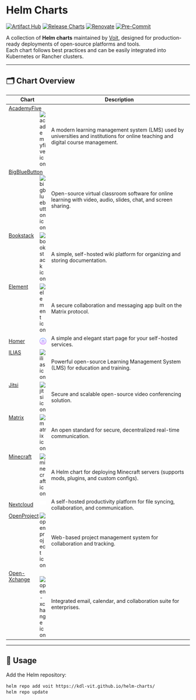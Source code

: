 # Helm Charts

[![Artifact Hub](https://img.shields.io/endpoint?url=https://artifacthub.io/badge/repository/voit)](https://artifacthub.io/packages/search?repo=voit&sort=relevance)
[![Release Charts](https://github.com/voit/helm-charts/actions/workflows/release.yaml/badge.svg)](https://github.com/voit/helm-charts/actions/workflows/release.yaml)
[![Renovate](https://img.shields.io/badge/Renovate-enabled-brightgreen?logo=renovatebot&logoColor=1DDEDD)](https://renovatebot.com)
[![Pre-Commit](https://img.shields.io/badge/Pre--Commit-enabled-brightgreen?logo=pre-commit)](https://pre-commit.com)

A collection of **Helm charts** maintained by [Voit](https://github.com/voit), designed for production-ready deployments of open-source platforms and tools.  
Each chart follows best practices and can be easily integrated into Kubernetes or Rancher clusters.

---

## 🗂️ Chart Overview

| Chart | Description |
| ----- | ----------- |
| [AcademyFive <img src='https://raw.githubusercontent.com/voit/helm-charts/main/charts/academyfive/icon.svg' alt='academyfive icon' width='18px' align='right' loading='lazy'>](charts/academyfive/) | A modern learning management system (LMS) used by universities and institutions for online teaching and digital course management. |
| [BigBlueButton <img src='https://raw.githubusercontent.com/voit/helm-charts/main/charts/bigbluebutton/icon.svg' alt='bigbluebutton icon' width='18px' align='right' loading='lazy'>](charts/bigbluebutton/) | Open-source virtual classroom software for online learning with video, audio, slides, chat, and screen sharing. |
| [Bookstack <img src='https://raw.githubusercontent.com/voit/helm-charts/main/charts/bookstack/icon.svg' alt='bookstack icon' width='18px' align='right' loading='lazy'>](charts/bookstack/) | A simple, self-hosted wiki platform for organizing and storing documentation. |
| [Element <img src='https://raw.githubusercontent.com/vector-im/element-web/develop/res/themes/element/img/logos/element-logo.svg' alt='element icon' width='18px' align='right' loading='lazy'>](charts/element/) | A secure collaboration and messaging app built on the Matrix protocol. |
| [Homer <img src='https://raw.githubusercontent.com/bastienwirtz/homer/5609315/public/assets/icons/logo.svg' alt='homer icon' width='18px' align='right' loading='lazy'>](charts/homer/) | A simple and elegant start page for your self-hosted services. |
| [ILIAS <img src='https://raw.githubusercontent.com/voit/helm-charts/main/charts/ilias/icon.svg' alt='ilias icon' width='18px' align='right' loading='lazy'>](charts/ilias/) | Powerful open-source Learning Management System (LMS) for education and training. |
| [Jitsi <img src='https://raw.githubusercontent.com/jitsi/jitsi-meet/master/resources/images/favicon.ico' alt='jitsi icon' width='18px' align='right' loading='lazy'>](charts/jitsi/) | Secure and scalable open-source video conferencing solution. |
| [Matrix <img src='https://raw.githubusercontent.com/matrix-org/matrix-doc/master/data/logo.svg' alt='matrix icon' width='18px' align='right' loading='lazy'>](charts/matrix/) | An open standard for secure, decentralized real-time communication. |
| [Minecraft <img src='https://raw.githubusercontent.com/itzg/docker-minecraft-server/master/logo.png' alt='minecraft icon' width='18px' align='right' loading='lazy'>](charts/minecraft/) | A Helm chart for deploying Minecraft servers (supports mods, plugins, and custom configs). |
| [Nextcloud <img src='https://raw.githubusercontent.com/nextcloud/server/master/core/img/logo/logo.svg' alt='nextcloud icon' width='18px' align='right' loading='lazy'>](charts/nextcloud/) | A self-hosted productivity platform for file syncing, collaboration, and communication. |
| [OpenProject <img src='https://raw.githubusercontent.com/opf/openproject/dev/frontend/src/images/openproject-icon.svg' alt='openproject icon' width='18px' align='right' loading='lazy'>](charts/openproject/) | Web-based project management system for collaboration and tracking. |
| [Open-Xchange <img src='https://raw.githubusercontent.com/voit/helm-charts/main/charts/open-xchange/icon.svg' alt='open-xchange icon' width='18px' align='right' loading='lazy'>](charts/open-xchange/) | Integrated email, calendar, and collaboration suite for enterprises. |

---

## 🚀 Usage

Add the Helm repository:

```bash
helm repo add voit https://kdl-vit.github.io/helm-charts/
helm repo update
